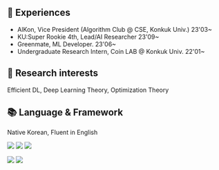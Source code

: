 🌟 Experiences
---
- AlKon, Vice President (Algorithm Club @ CSE, Konkuk Univ.) 23'03~
- KU:Super Rookie 4th, Lead/AI Researcher 23'09~
- Greenmate, ML Developer. 23'06~
- Undergraduate Research Intern, Coin LAB @ Konkuk Univ. 22'01~
  
 🔭 Research interests 
 ---
 
 Efficient DL, Deep Learning Theory, Optimization Theory

📚 Language & Framework
---
Native Korean, Fluent in English

<img src="https://img.shields.io/badge/Python-3776AB?style=flat-square&logo=Python&logoColor=white"> <img src="https://img.shields.io/badge/C-A8B9CC?style=flat-square&logo=C&logoColor=white"> <img src="https://img.shields.io/badge/C++-00599C?style=flat-square&logo=C%2B%2B&logoColor=white">

<img src="https://img.shields.io/badge/TensorFlow-FF6F00?style=flat-square&logo=TensorFlow&logoColor=white"> <img src="https://img.shields.io/badge/PyTorch-EE4C2C?style=flat-square&logo=PyTorch&logoColor=white"/>

<!--
**kwan7595/kwan7595** is a ✨ _special_ ✨ repository because its `README.md` (this file) appears on your GitHub profile.
-->
